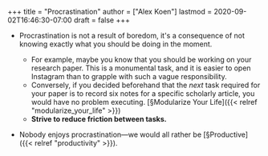 +++
title = "Procrastination"
author = ["Alex Koen"]
lastmod = 2020-09-02T16:46:30-07:00
draft = false
+++

-   Procrastination is not a result of boredom, it's a consequence of not knowing exactly what you should be doing in the moment.
    -   For example, maybe you know that you should be working on your research paper. This is a monumental task, and it is easier to open Instagram than to grapple with such a vague responsibility.
    -   Conversely, if you decided beforehand that the _next_ task required for your paper is to record six notes for a specific scholarly article, you would have no problem executing. [§Modularize Your Life]({{< relref "modularize_your_life" >}})
    -   **Strive to reduce friction between tasks.**

-   Nobody enjoys procrastination—we would all rather be [§Productive]({{< relref "productivity" >}}).
